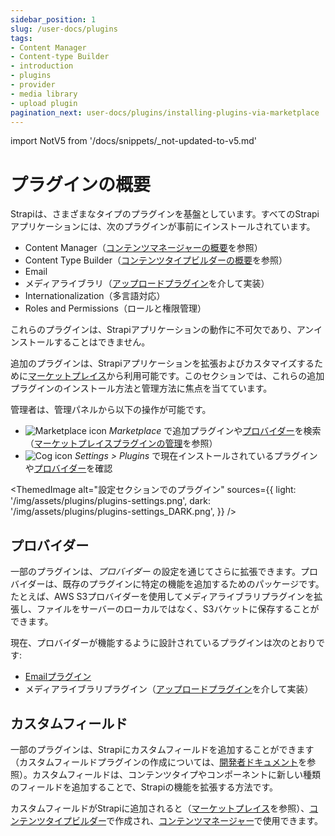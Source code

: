 ```yaml
---
sidebar_position: 1
slug: /user-docs/plugins
tags:
- Content Manager
- Content-type Builder
- introduction
- plugins
- provider
- media library
- upload plugin
pagination_next: user-docs/plugins/installing-plugins-via-marketplace
---
```


import NotV5 from '/docs/snippets/_not-updated-to-v5.md'

# プラグインの概要

Strapiは、さまざまなタイプのプラグインを基盤としています。すべてのStrapiアプリケーションには、次のプラグインが事前にインストールされています。

- Content Manager（[コンテンツマネージャーの概要](/user-docs/content-manager)を参照）
- Content Type Builder（[コンテンツタイプビルダーの概要](/user-docs/content-type-builder/)を参照）
- Email
- メディアライブラリ（[アップロードプラグイン](/dev-docs/plugins/upload/)を介して実装）
- Internationalization（多言語対応）
- Roles and Permissions（ロールと権限管理）

これらのプラグインは、Strapiアプリケーションの動作に不可欠であり、アンインストールすることはできません。

追加のプラグインは、Strapiアプリケーションを拡張およびカスタマイズするために[マーケットプレイス](../plugins/installing-plugins-via-marketplace.md)から利用可能です。このセクションでは、これらの追加プラグインのインストール方法と管理方法に焦点を当てています。

管理者は、管理パネルから以下の操作が可能です。

- ![Marketplace icon](/img/assets/icons/v5/ShoppingCart.svg) _Marketplace_ で追加プラグインや[プロバイダー](#providers)を検索（[マーケットプレイスプラグインの管理](./installing-plugins-via-marketplace.md)を参照）
- ![Cog icon](/img/assets/icons/v5/Cog.svg) _Settings > Plugins_ で現在インストールされているプラグインや[プロバイダー](#providers)を確認

<ThemedImage
  alt="設定セクションでのプラグイン"
  sources={{
    light: '/img/assets/plugins/plugins-settings.png',
    dark: '/img/assets/plugins/plugins-settings_DARK.png',
  }}
/>

## プロバイダー

一部のプラグインは、_プロバイダー_ の設定を通じてさらに拡張できます。プロバイダーは、既存のプラグインに特定の機能を追加するためのパッケージです。たとえば、AWS S3プロバイダーを使用してメディアライブラリプラグインを拡張し、ファイルをサーバーのローカルではなく、S3バケットに保存することができます。

現在、プロバイダーが機能するように設計されているプラグインは次のとおりです:

- [Emailプラグイン](/dev-docs/plugins/email/)
- メディアライブラリプラグイン（[アップロードプラグイン](/dev-docs/plugins/upload/)を介して実装）

## カスタムフィールド

一部のプラグインは、Strapiにカスタムフィールドを追加することができます（カスタムフィールドプラグインの作成については、[開発者ドキュメント](/dev-docs/custom-fields)を参照）。カスタムフィールドは、コンテンツタイプやコンポーネントに新しい種類のフィールドを追加することで、Strapiの機能を拡張する方法です。

カスタムフィールドがStrapiに追加されると（[マーケットプレイス](./installing-plugins-via-marketplace.md)を参照）、[コンテンツタイプビルダー](/user-docs/content-type-builder/configuring-fields-content-type#custom-fields)で作成され、[コンテンツマネージャー](/user-docs/content-manager/writing-content/)で使用できます。
